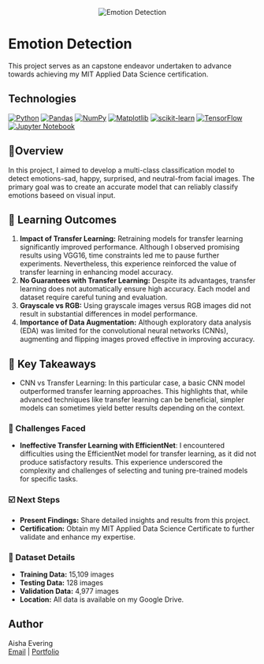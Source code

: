 <p align="center">
   <img src="https://github.com/AishaEvering/FacialEmotionDetection/blob/main/emotion.png" alt="Emotion Detection">
</p>

# Emotion Detection

This project serves as an capstone endeavor undertaken to advance towards achieving my MIT Applied Data Science certification.

## Technologies
[![Python](https://img.shields.io/badge/python-3670A0?style=for-the-badge&logo=python&logoColor=ffdd54)](https://www.python.org/)
[![Pandas](https://img.shields.io/badge/pandas-%23150458.svg?style=for-the-badge&logo=pandas&logoColor=white)](https://pandas.pydata.org/)
[![NumPy](https://img.shields.io/badge/numpy-%23013243.svg?style=for-the-badge&logo=numpy&logoColor=white)](https://numpy.org/)
[![Matplotlib](https://img.shields.io/badge/Matplotlib-%23ffffff.svg?style=for-the-badge&logo=Matplotlib&logoColor=black)](https://matplotlib.org/)
[![scikit-learn](https://img.shields.io/badge/scikit--learn-%23F7931E.svg?style=for-the-badge&logo=scikit-learn&logoColor=white)](https://scikit-learn.org/stable/)
[![TensorFlow](https://img.shields.io/badge/TensorFlow-%23FF6F00.svg?style=for-the-badge&logo=TensorFlow&logoColor=white)](https://www.tensorflow.org/)
[![Jupyter Notebook](https://img.shields.io/badge/jupyter-%23FA0F00.svg?style=for-the-badge&logo=jupyter&logoColor=white)](https://jupyter.org/)

## 📃Overview

In this project, I aimed to develop a multi-class classification model to detect emotions-sad, happy, surprised, and neutral-from facial images.  The primary goal was to create an accurate model that can reliably classify emotions baseed on visual input.

## 🏫 Learning Outcomes

1. **Impact of Transfer Learning:** Retraining models for transfer learning significantly improved performance. Although I observed promising results using VGG16, time constraints led me to pause further experiments. Nevertheless, this experience reinforced the value of transfer learning in enhancing model accuracy.
2. **No Guarantees with Transfer Learning:** Despite its advantages, transfer learning does not automatically ensure high accuracy. Each model and dataset require careful tuning and evaluation.
3. **Grayscale vs RGB:** Using grayscale images versus RGB images did not result in substantial differences in model performance.
4. **Importance of Data Augmentation:** Although exploratory data analysis (EDA) was limited for the convolutional neural networks (CNNs), augmenting and flipping images proved effective in improving accuracy.

## 🔑 Key Takeaways

* CNN vs Transfer Learning: In this particular case, a basic CNN model outperformed transfer learning approaches. This highlights that, while advanced techniques like transfer learning can be beneficial, simpler models can sometimes yield better results depending on the context.


### 😤 Challenges Faced

* **Ineffective Transfer Learning with EfficientNet**: I encountered difficulties using the EfficientNet model for transfer learning, as it did not produce satisfactory results. This experience underscored the complexity and challenges of selecting and tuning pre-trained models for specific tasks.

### ☑️ Next Steps

* **Present Findings:** Share detailed insights and results from this project.
* **Certification:** Obtain my MIT Applied Data Science Certificate to further validate and enhance my expertise.
  
### 📖 Dataset Details

* **Training Data:** 15,109 images
* **Testing Data:** 128 images
* **Validation Data:** 4,977 images
* **Location:** All data is available on my Google Drive.

  
## Author

Aisha Evering  
[Email](<shovon3000g@gmail.com>) | [Portfolio](https://aishaeportfolio.com/)


